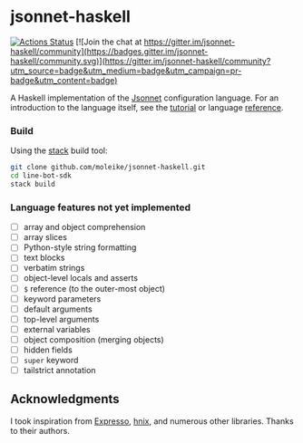 # jsonnet-haskell

[![Actions Status](https://github.com/moleike/jsonnet-haskell/workflows/build/badge.svg)](https://github.com/moleike/jsonnet-haskell/actions) [![Join the chat at https://gitter.im/jsonnet-haskell/community](https://badges.gitter.im/jsonnet-haskell/community.svg)](https://gitter.im/jsonnet-haskell/community?utm_source=badge&utm_medium=badge&utm_campaign=pr-badge&utm_content=badge)

A Haskell implementation of the [Jsonnet][jsonnet] configuration language. 
For an introduction to the language itself, see the [tutorial][tutorial] or language [reference][reference].

[jsonnet]: https://jsonnet.org/
[tutorial]: https://jsonnet.org/learning/tutorial.html
[reference]: https://jsonnet.org/ref/language.html

### Build

Using the [stack][stack] build tool:

```bash
git clone github.com/moleike/jsonnet-haskell.git
cd line-bot-sdk
stack build
```
[stack]: https://docs.haskellstack.org/en/stable/README


### Language features not yet implemented

- [ ] array and object comprehension
- [ ] array slices
- [ ] Python-style string formatting
- [ ] text blocks 
- [ ] verbatim strings
- [ ] object-level locals and asserts
- [ ] `$` reference (to the outer-most object)
- [ ] keyword parameters 
- [ ] default arguments
- [ ] top-level arguments
- [ ] external variables
- [ ] object composition (merging objects)
- [ ] hidden fields
- [ ] `super` keyword
- [ ] tailstrict annotation

[//]: # "Implementation overview"


## Acknowledgments
I took inspiration from [Expresso][Expresso], [hnix][hnix], and numerous other libraries. Thanks to their authors.

[Expresso]: https://github.com/willtim/Expresso
[hnix]: https://github.com/haskell-nix/hnix
